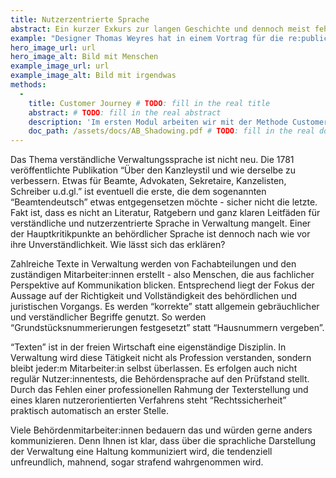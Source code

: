 ```yaml
---
title: Nutzerzentrierte Sprache
abstract: Ein kurzer Exkurs zur langen Geschichte und dennoch meist fehlenden Umsetzung der eigentlich so wichtigen nutzerzentrierten Sprache.
example: "Designer Thomas Weyres hat in einem Vortrag für die re:publica das Hartz IV-Antragsverfahren aufgegriffen und folgende Überlegung angestellt: “Wie sollte ein Antrag aufgebaut und gestaltet sein, der die Bedürfnisse des Antragstellers nach Orientierung, Verständlichkeit und Zeit- und Kosteneffizienz bei der Bearbeitung ernst nimmt – und der den Kontext, aus dem der Antrag gestellt wird, ernst nimmt?” Nachvollziehbar und empathisch gestaltet er das bestehende Antragsverfahren um und präsentiert eine bestechende nutzerfreundliche Alternative."
hero_image_url: url
hero_image_alt: Bild mit Menschen
example_image_url: url
example_image_alt: Bild mit irgendwas
methods:
  - 
    title: Customer Journey # TODO: fill in the real title
    abstract: # TODO: fill in the real abstract
    description: 'Im ersten Modul arbeiten wir mit der Methode Customer Journey. Sie ermöglicht eine systematische Aufteilung einer Dienstleistung in ihre einzelnen Prozessschritte. Diese werden dann durch eigenes "Erleben" des Prozesses analysiert und bewertet: Wo liegen Schwachstellen und Hürden? Was funktioniert gut? Die gewonnenen Erkenntnisse sind erste Grundlagen zur Neugestaltung oder Überarbeitung des Service. Weitere Informationen finden Sie im entsprechenden Download.' # TODO: fill in the real description
    doc_path: /assets/docs/AB_Shadowing.pdf # TODO: fill in the real doc
---
```


Das Thema verständliche Verwaltungssprache ist nicht neu. Die 1781 veröffentlichte Publikation “Über den Kanzleystil und wie derselbe zu verbessern. Etwas für Beamte, Advokaten, Sekretaire, Kanzelisten, Schreiber u.d.gl.” ist eventuell die erste, die dem sogenannten “Beamtendeutsch” etwas entgegensetzen möchte - sicher nicht die letzte. Fakt ist, dass es nicht an Literatur, Ratgebern und ganz klaren Leitfäden für verständliche und nutzerzentrierte Sprache in Verwaltung mangelt. Einer der Hauptkritikpunkte an behördlicher Sprache ist dennoch nach wie vor ihre Unverständlichkeit. 
Wie lässt sich das erklären?

Zahlreiche Texte in Verwaltung werden von Fachabteilungen und den zuständigen Mitarbeiter:innen erstellt - also Menschen, die aus fachlicher Perspektive auf Kommunikation blicken. Entsprechend liegt der Fokus der Aussage auf der Richtigkeit und Vollständigkeit des behördlichen und juristischen Vorgangs. Es werden “korrekte” statt allgemein gebräuchlicher und verständlicher Begriffe genutzt. So werden “Grundstücksnummerierungen festgesetzt” statt “Hausnummern vergeben”.

“Texten” ist in der freien Wirtschaft eine eigenständige Disziplin. In Verwaltung wird diese Tätigkeit nicht als Profession verstanden, sondern bleibt jeder:m Mitarbeiter:in selbst überlassen. Es erfolgen auch nicht regulär Nutzer:innentests, die Behördensprache auf den Prüfstand stellt. Durch das Fehlen einer professionellen Rahmung der Texterstellung und eines klaren nutzerorientierten Verfahrens steht “Rechtssicherheit” praktisch automatisch an erster Stelle.

Viele Behördenmitarbeiter:innen bedauern das und würden gerne anders kommunizieren. Denn Ihnen ist klar, dass über die sprachliche Darstellung der Verwaltung eine Haltung kommuniziert wird, die tendenziell unfreundlich, mahnend, sogar strafend wahrgenommen wird.
